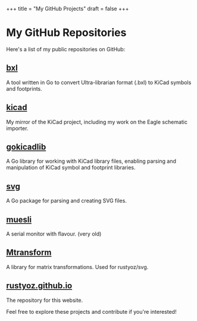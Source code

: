 +++
title = "My GitHub Projects"
draft = false
+++

# My GitHub Repositories

Here's a list of my public repositories on GitHub:

## [bxl](https://github.com/rustyoz/bxl)
A tool written in Go to convert Ultra-librarian format (.bxl) to KiCad symbols and footprints.

## [kicad](https://github.com/rustyoz/kicad)
My mirror of the KiCad project, including my work on the Eagle schematic importer.

## [gokicadlib](https://github.com/rustyoz/gokicadlib)
A Go library for working with KiCad library files, enabling parsing and manipulation of KiCad symbol and footprint libraries.

## [svg](https://github.com/rustyoz/svg)
A Go package for parsing and creating SVG files.

## [muesli](https://github.com/rustyoz/muesli)
A serial monitor with flavour. (very old)

## [Mtransform](https://github.com/rustyoz/Mtransform)
A library for matrix transformations. Used for rustyoz/svg.

## [rustyoz.github.io](https://github.com/rustyoz/rustyoz.github.io)
The repository for this website.

Feel free to explore these projects and contribute if you're interested!
